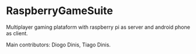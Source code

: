 # RaspberryGameSuite
Multiplayer gaming plataform with raspberry pi as server and android phone as client. 

Main contributors: Diogo Dinis, Tiago Dinis.
